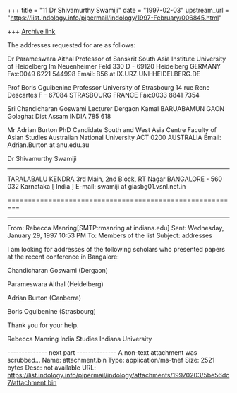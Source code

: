 +++
title = "11 Dr Shivamurthy Swamiji"
date = "1997-02-03"
upstream_url = "https://list.indology.info/pipermail/indology/1997-February/006845.html"

+++
[Archive link](https://list.indology.info/pipermail/indology/1997-February/006845.html)


The addresses requested for are as follows:

Dr  Parameswara Aithal
Professor of Sanskrit
South Asia Institute
University of Heidelberg
Im Neuenheimer Feld 330
D - 69120  Heidelberg
GERMANY
Fax:0049 6221 544998
Email:  B56 at IX.URZ.UNI-HEIDELBERG.DE


Prof  Boris Oguibenine
Professor
University of Strasbourg
14 rue  Rene Descartes
F - 67084  STRASBOURG
FRANCE
Fax:0033 8841 7354


Sri  Chandicharan Goswami
Lecturer
Dergaon Kamal
BARUABAMUN GAON
Golaghat Dist
Assam
INDIA
785 618

Mr  Adrian Burton
PhD Candidate
South and West Asia Centre
Faculty of Asian Studies
Australian National University
ACT 0200
AUSTRALIA
Email:  Adrian.Burton at anu.edu.au


Dr Shivamurthy Swamiji
_____________________________________________________
TARALABALU  KENDRA
3rd Main, 2nd Block, RT Nagar
BANGALORE - 560 032    Karnataka  [ India ]
E-mail: swamiji at giasbg01.vsnl.net.in

=========================================================

----------
From: 	Rebecca Manring[SMTP:rmanring at indiana.edu]
Sent: 	Wednesday, January 29, 1997 10:53 PM
To: 	Members of the list
Subject: 	addresses

I am looking for addresses of the following scholars who presented papers 
at the recent conference in Bangalore:

Chandicharan Goswami (Dergaon)

Parameswara Aithal (Heidelberg)

Adrian Burton (Canberra)

Boris Oguibenine (Strasbourg)

Thank you for your help.


Rebecca Manring
India Studies
Indiana University




-------------- next part --------------
A non-text attachment was scrubbed...
Name: attachment.bin
Type: application/ms-tnef
Size: 2521 bytes
Desc: not available
URL: <https://list.indology.info/pipermail/indology/attachments/19970203/5be56dc7/attachment.bin>
